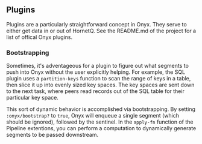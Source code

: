 ## Plugins

Plugins are a particularly straightforward concept in Onyx. They serve to either get data in or out of HornetQ. See the README.md of the project for a list of offical Onyx plugins.

### Bootstrapping

Sometimes, it's adventageous for a plugin to figure out what segments to push into Onyx without the user explicitly helping. For example, the SQL plugin uses a `partition-keys` function to scan the range of keys in a table, then slice it up into evenly sized key spaces. The key spaces are sent down to the next task, where peers read records out of the SQL table for their particular key space.

This sort of dynamic behavior is accomplished via bootstrapping. By setting `:onyx/bootstrap?` to `true`, Onyx will enqueue a single segment (which should be ignored), followed by the sentinel. In the `apply-fn` function of the Pipeline extentions, you can perform a computation to dynamically generate segments to be passed downstream.

